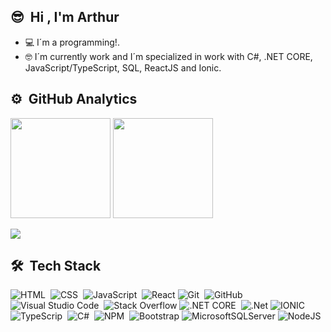 ## 😎 &nbsp;Hi , I'm Arthur
 - 💻 I´m a programming!.
 - 🤓 I´m currently work and I´m specialized in work with C#, .NET CORE, JavaScript/TypeScript, SQL, ReactJS and Ionic.
## ⚙️ &nbsp;GitHub Analytics

<div align="left">
  <img height="160" src="https://github-readme-stats.vercel.app/api?username=ArturRod&show_icons=true&count_private=true&theme=vision-friendly-white&locale=en" > 
  <img height="160" src="https://github-readme-stats.vercel.app/api/top-langs/?username=ArturRod&layout=compact&lang&theme=vision-friendly-white&locale=en" >
  <!--<img src="https://github-readme-streak-stats.herokuapp.com/?user=ArturRod&locale=en" >-->
</div>

![](https://komarev.com/ghpvc/?username=ArturRod)

## 🛠 &nbsp;Tech Stack

![HTML](https://img.shields.io/badge/-HTML-FF5733?logo=html5&logoColor=white&style=flat)&nbsp;
![CSS](https://img.shields.io/badge/-CSS-1E90FF?style=flat&logo=CSS3&logoColor=white)&nbsp;
![JavaScript](https://img.shields.io/badge/-JavaScript-FFD700?style=flat&logo=javascript&logoColor=white)&nbsp;
![React](https://img.shields.io/badge/react-%2320232a.svg?style=flat&logo=react&logoColor=%2361DAFB)
![Git](https://img.shields.io/badge/-Git-05122A?style=flat&logo=git)&nbsp;
![GitHub](https://img.shields.io/badge/-GitHub-05122A?style=flat&logo=github)&nbsp;
![Visual Studio Code](https://img.shields.io/badge/-Visual%20Studio%20Code-05122A?style=flat&logo=visual-studio-code&logoColor=007ACC)&nbsp;
![Stack Overflow](https://img.shields.io/badge/-Stackoverflow-FE7A16?style=flat&logo=stack-overflow&logoColor=white)
![.NET CORE](https://img.shields.io/badge/-.NET%20CORE-05122A?style=flat&logo=.net)&nbsp;
![.Net](https://img.shields.io/badge/.NET-5C2D91?style=flat&logo=.net&logoColor=white)
![IONIC](https://img.shields.io/badge/-IONIC-05122A?style=flat&logo=ionic)&nbsp;
![TypeScrip](https://img.shields.io/badge/-TypeScript-05122A?style=flat&logo=typescript)&nbsp;
![C#](https://img.shields.io/badge/-C%20Sharp-9370DB?style=flat&logo=csharp)&nbsp;
![NPM](https://img.shields.io/badge/-NPM-CC2927?logo=npm&logoColor=white&style=flat)&nbsp;
![Bootstrap](https://img.shields.io/badge/bootstrap-%23563D7C.svg?style=flat&logo=bootstrap&logoColor=white)
![MicrosoftSQLServer](https://img.shields.io/badge/Microsoft%20SQL%20Sever-CC2927?style=flat&logo=microsoft%20sql%20server&logoColor=white)
![NodeJS](https://img.shields.io/badge/node.js-6DA55F?style=flat&logo=node.js&logoColor=white)
<!--
##  💬 &nbsp;Social Links

<br>

<p align="left" style="background:yellow">
  <a href="https://linkedin.com/in/wanderson-dutra" target="_blank">
    <img align="center" src="https://img.shields.io/badge/-Dutra-05122A?style=flat&logo=linkedin" alt="linkedin"/>
  </a>
  <a href="https://www.instagram.com/dutra_g07" target="_blank">
   <img align="center" src="https://img.shields.io/badge/-dutra_g07-05122A?style=flat&logo=instagram" alt="instagram"/>
  </a>
  <a href="https://www.youtube.com/user/wandersonrochadutra " target="_blank">
   <img align="center" src="https://img.shields.io/badge/-dutra -05122A?style=flat&logo=youtube" alt="youtube"/>
  </a>
</p>

-->
